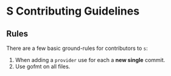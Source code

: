 # S Contributing Guidelines

## Rules

There are a few basic ground-rules for contributors to `s`:

1. When adding a `provider` use for each a **new single** commit.
2. Use gofmt on all files.
